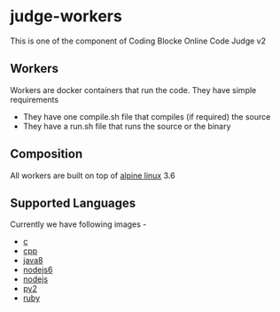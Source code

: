 # judge-workers

This is one of the component of Coding Blocke Online Code Judge v2

## Workers

Workers are docker containers that run the code. They have simple requirements

 - They have one compile.sh file that compiles (if required) the source
 - They have a run.sh file that runs the source or the binary
 
## Composition

All workers are built on top of [alpine linux](https://alpinelinux.org/) 3.6 

## Supported Languages

Currently we have following images - 

 - [c](containers/c)
 - [cpp](containers/cpp)
 - [java8](containers/java8)
 - [nodejs6](containers/nodejs6)
 - [nodejs](containers/nodejs8)
 - [py2](containers/py2)
 - [ruby](containers/ruby)
